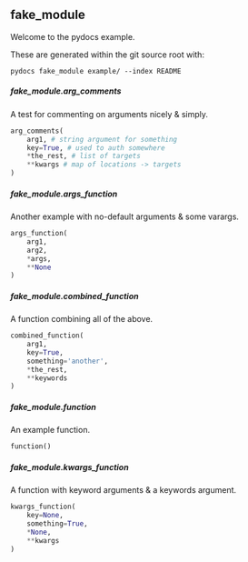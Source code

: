 ## fake_module

Welcome to the pydocs example.

These are generated within the git source root with:

```
pydocs fake_module example/ --index README
```

##### fake_module.arg_comments

A test for commenting on arguments nicely & simply.

```py
arg_comments(
    arg1, # string argument for something
    key=True, # used to auth somewhere
    *the_rest, # list of targets
    **kwargs # map of locations -> targets
)
```


##### fake_module.args_function

Another example with no-default arguments & some varargs.

```py
args_function(
    arg1,
    arg2,
    *args,
    **None
)
```


##### fake_module.combined_function

A function combining all of the above.

```py
combined_function(
    arg1,
    key=True,
    something='another',
    *the_rest,
    **keywords
)
```


##### fake_module.function

An example function.

```py
function()
```


##### fake_module.kwargs_function

A function with keyword arguments & a keywords argument.

```py
kwargs_function(
    key=None,
    something=True,
    *None,
    **kwargs
)
```
